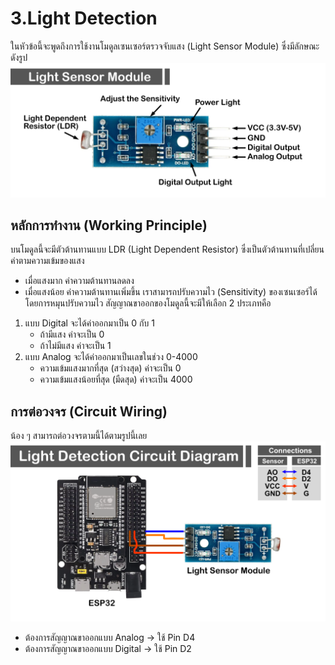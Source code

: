 # 3.Light Detection
ในหัวข้อนี้จะพูดถึงการใช้งานโมดูลเซนเซอร์ตรวจจับแสง (Light Sensor Module) ซึ่งมีลักษณะดังรูป
![Alt text](https://github.com/Coachieees/AutomationRobotics-CampCMU2025/blob/main/Images/LightSensor.png?raw=true)

## หลักการทำงาน (Working Principle)
บนโมดูลนี้จะมีตัวต้านทานแบบ LDR (Light Dependent Resistor) ซึ่งเป็นตัวต้านทานที่เปลี่ยนค่าตามความเข้มของแสง 
- เมื่อแสงมาก ค่าความต้านทานลดลง
- เมื่อแสงน้อย ค่าความต้านทานเพิ่มขึ้น
เราสามารถปรับความไว (Sensitivity) ของเซนเซอร์ได้โดยการหมุนปรับความไว
สัญญาณขาออกของโมดูลนี้จะมีให้เลือก 2 ประเภทคือ
1. แบบ Digital จะได้ค่าออกมาเป็น 0 กับ 1
   - ถ้ามีแสง ค่าจะเป็น 0
   - ถ้าไม่มีแสง ค่าจะเป็น 1
2. แบบ Analog จะได้ค่าออกมาเป็นเลขในช่วง 0-4000
   - ความเข้มแสงมากที่สุด (สว่างสุด) ค่าจะเป็น 0
   - ความเข้มแสงน้อยที่สุด (มืดสุด) ค่าจะเป็น 4000

## การต่อวงจร (Circuit Wiring)
น้อง ๆ สามารถต่อวงจรตามนี้ได้ตามรูปนี้เลย
![Alt text](https://github.com/Coachieees/AutomationRobotics-CampCMU2025/blob/main/Images/LightDetectDiagram.png?raw=true)
- ต้องการสัญญาณขาออกแบบ Analog -> ใช้ Pin D4
- ต้องการสัญญาณขาออกแบบ Digital -> ใช้ Pin D2
